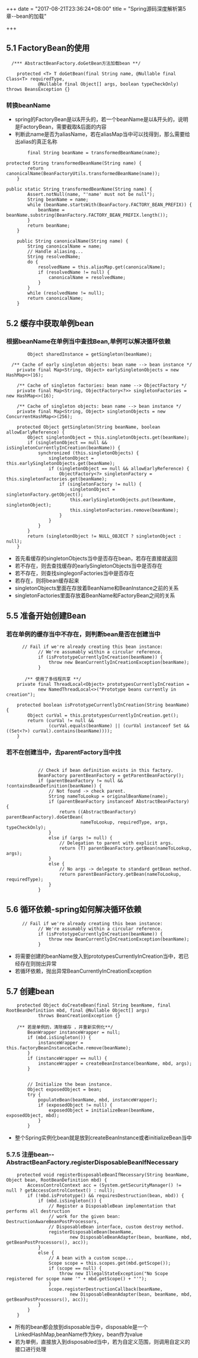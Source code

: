 +++
date = "2017-08-21T23:36:24+08:00"
title = "Spring源码深度解析第5章--bean的加载"

+++

5.1 FactoryBean的使用
---------------------

``` {.java}
  /*** AbstractBeanFactory.doGetBean方法加载bean **/

    protected <T> T doGetBean(final String name, @Nullable final Class<T> requiredType,
            @Nullable final Object[] args, boolean typeCheckOnly) throws BeansException {}
```

### 转换beanName

-   spring的FactoryBean是以&开头的，若一个beanName是以&开头的，说明是FactoryBean，需要截取&后面的内容
-   判断此name是否为aliasName，若在aliasMap当中可以找得到，那么需要给出alias的真正名称

``` {.java}
        final String beanName = transformedBeanName(name);

protected String transformedBeanName(String name) {
        return canonicalName(BeanFactoryUtils.transformedBeanName(name));
    }
```

``` {.java}
public static String transformedBeanName(String name) {
        Assert.notNull(name, "'name' must not be null");
        String beanName = name;
        while (beanName.startsWith(BeanFactory.FACTORY_BEAN_PREFIX)) {
            beanName = beanName.substring(BeanFactory.FACTORY_BEAN_PREFIX.length());
        }
        return beanName;
    }

    public String canonicalName(String name) {
        String canonicalName = name;
        // Handle aliasing...
        String resolvedName;
        do {
            resolvedName = this.aliasMap.get(canonicalName);
            if (resolvedName != null) {
                canonicalName = resolvedName;
            }
        }
        while (resolvedName != null);
        return canonicalName;
    }
```

5.2 缓存中获取单例bean
----------------------

### 根据beanName在单例当中查找Bean,单例可以解决循环依赖

``` {.java}
        Object sharedInstance = getSingleton(beanName);
```

``` {.java}
  /** Cache of early singleton objects: bean name --> bean instance */
    private final Map<String, Object> earlySingletonObjects = new HashMap<>(16);

    /** Cache of singleton factories: bean name --> ObjectFactory */
    private final Map<String, ObjectFactory<?>> singletonFactories = new HashMap<>(16);

    /** Cache of singleton objects: bean name --> bean instance */
    private final Map<String, Object> singletonObjects = new ConcurrentHashMap<>(256);

    protected Object getSingleton(String beanName, boolean allowEarlyReference) {
        Object singletonObject = this.singletonObjects.get(beanName);
        if (singletonObject == null && isSingletonCurrentlyInCreation(beanName)) {
            synchronized (this.singletonObjects) {
                singletonObject = this.earlySingletonObjects.get(beanName);
                if (singletonObject == null && allowEarlyReference) {
                    ObjectFactory<?> singletonFactory = this.singletonFactories.get(beanName);
                    if (singletonFactory != null) {
                        singletonObject = singletonFactory.getObject();
                        this.earlySingletonObjects.put(beanName, singletonObject);
                        this.singletonFactories.remove(beanName);
                    }
                }
            }
        }
        return (singletonObject != NULL_OBJECT ? singletonObject : null);
    }
```

-   首先看缓存的singletonObjects当中是否存在bean，若存在直接就返回
-   若不存在，则去查找缓存的earlySingletonObjects当中是否存在
-   若不存在，则查找singlegonFactories当中是否存在
-   若存在，则将bean缓存起来
-   singletonObjects里面在存放着BeanName和BeanInstance之前的关系
-   singletonFactories里面存放着BeanName和FactoryBean之间的关系

5.5 准备开始创建Bean
--------------------

### 若在单例的缓存当中不存在，则判断bean是否在创建当中

``` {.java}
      // Fail if we're already creating this bean instance:
            // We're assumably within a circular reference.
            if (isPrototypeCurrentlyInCreation(beanName)) {
                throw new BeanCurrentlyInCreationException(beanName);
            }

       /** 使用了多线程共享 **/
    private final ThreadLocal<Object> prototypesCurrentlyInCreation =
            new NamedThreadLocal<>("Prototype beans currently in creation");

    protected boolean isPrototypeCurrentlyInCreation(String beanName) {
        Object curVal = this.prototypesCurrentlyInCreation.get();
        return (curVal != null &&
                (curVal.equals(beanName) || (curVal instanceof Set && ((Set<?>) curVal).contains(beanName))));
    }
```

### 若不在创建当中，去parentFactory当中找

``` {.java}

            // Check if bean definition exists in this factory.
            BeanFactory parentBeanFactory = getParentBeanFactory();
            if (parentBeanFactory != null && !containsBeanDefinition(beanName)) {
                // Not found -> check parent.
                String nameToLookup = originalBeanName(name);
                if (parentBeanFactory instanceof AbstractBeanFactory) {
                    return ((AbstractBeanFactory) parentBeanFactory).doGetBean(
                            nameToLookup, requiredType, args, typeCheckOnly);
                }
                else if (args != null) {
                    // Delegation to parent with explicit args.
                    return (T) parentBeanFactory.getBean(nameToLookup, args);
                }
                else {
                    // No args -> delegate to standard getBean method.
                    return parentBeanFactory.getBean(nameToLookup, requiredType);
                }
            }
```

5.6 循环依赖-spring如何解决循环依赖
-----------------------------------

``` {.java}
      // Fail if we're already creating this bean instance:
            // We're assumably within a circular reference.
            if (isPrototypeCurrentlyInCreation(beanName)) {
                throw new BeanCurrentlyInCreationException(beanName);
            }
```

-   将需要创建的beanName放入到prototypesCurrentlyInCreation当中，若已经存在则抛出异常
-   若循环依赖，抛出异常BeanCurrentlyInCreationException

5.7 创建bean
------------

``` {.java}
    protected Object doCreateBean(final String beanName, final RootBeanDefinition mbd, final @Nullable Object[] args)
            throws BeanCreationException {}

    /** 若是单例的，清除缓存 ，并重新实例化**/
        BeanWrapper instanceWrapper = null;
        if (mbd.isSingleton()) {
            instanceWrapper = this.factoryBeanInstanceCache.remove(beanName);
        }
        if (instanceWrapper == null) {
            instanceWrapper = createBeanInstance(beanName, mbd, args);
        }


        // Initialize the bean instance.
        Object exposedObject = bean;
        try {
            populateBean(beanName, mbd, instanceWrapper);
            if (exposedObject != null) {
                exposedObject = initializeBean(beanName, exposedObject, mbd);
            }
        }
```

-   整个Spring实例化bean就是放到createBeanInstance或者initializeBean当中

### 5.7.5 注册bean--AbstractBeanFactory.registerDisposableBeanIfNecessary

``` {.java}
    protected void registerDisposableBeanIfNecessary(String beanName, Object bean, RootBeanDefinition mbd) {
        AccessControlContext acc = (System.getSecurityManager() != null ? getAccessControlContext() : null);
        if (!mbd.isPrototype() && requiresDestruction(bean, mbd)) {
            if (mbd.isSingleton()) {
                // Register a DisposableBean implementation that performs all destruction
                // work for the given bean: DestructionAwareBeanPostProcessors,
                // DisposableBean interface, custom destroy method.
                registerDisposableBean(beanName,
                        new DisposableBeanAdapter(bean, beanName, mbd, getBeanPostProcessors(), acc));
            }
            else {
                // A bean with a custom scope...
                Scope scope = this.scopes.get(mbd.getScope());
                if (scope == null) {
                    throw new IllegalStateException("No Scope registered for scope name '" + mbd.getScope() + "'");
                }
                scope.registerDestructionCallback(beanName,
                        new DisposableBeanAdapter(bean, beanName, mbd, getBeanPostProcessors(), acc));
            }
        }
    }
```

-   所有的bean都会放到disposable当中，disposable是一个LinkedHashMap,beanName作为key，bean作为value
-   若为单例，直接放入到disposabled当中，若为自定义范围，则调用自定义的接口进行处理

